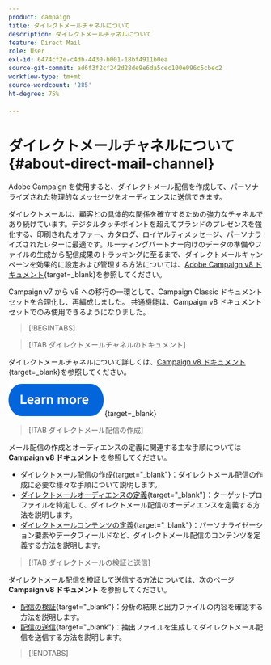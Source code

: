 ```yaml
---
product: campaign
title: ダイレクトメールチャネルについて
description: ダイレクトメールチャネルについて
feature: Direct Mail
role: User
exl-id: 6474cf2e-c4db-4430-b001-18bf4911b0ea
source-git-commit: ad6f3f2cf242d28de9e6da5cec100e096c5cbec2
workflow-type: tm+mt
source-wordcount: '285'
ht-degree: 75%

---
```



# ダイレクトメールチャネルについて{#about-direct-mail-channel}

Adobe Campaign を使用すると、ダイレクトメール配信を作成して、パーソナライズされた物理的なメッセージをオーディエンスに送信できます。

ダイレクトメールは、顧客との具体的な関係を確立するための強力なチャネルであり続けています。デジタルタッチポイントを超えてブランドのプレゼンスを強化する、印刷されたオファー、カタログ、ロイヤルティメッセージ、パーソナライズされたレターに最適です。ルーティングパートナー向けのデータの準備やファイルの生成から配信成果のトラッキングに至るまで、ダイレクトメールキャンペーンを効果的に設定および管理する方法については、[Adobe Campaign v8 ドキュメント](https://experienceleague.adobe.com/docs/campaign/campaign-v8/send/direct-mail.html?lang=ja){target=_blank}を参照してください。

Campaign v7 から v8 への移行の一環として、Campaign Classic ドキュメントセットを合理化し、再編成しました。 共通機能は、Campaign v8 ドキュメントセットでのみ使用できるようになりました。

>[!BEGINTABS]

>[!TAB ダイレクトメールチャネルのドキュメント]

ダイレクトメールチャネルについて詳しくは、[Campaign v8 ドキュメント](https://experienceleague.adobe.com/docs/campaign/campaign-v8/send/direct-mail.html?lang=ja){target=_blank}を参照してください。


[![画像](../../assets/do-not-localize/learn-more-button.svg)](https://experienceleague.adobe.com/docs/campaign/campaign-v8/send/direct-mail.html?lang=ja){target=_blank}


>[!TAB ダイレクトメール配信の作成]

メール配信の作成とオーディエンスの定義に関連する主な手順については **Campaign v8 ドキュメント** を参照してください。

* [ダイレクトメール配信の作成](https://experienceleague.adobe.com/docs/campaign/campaign-v8/send/direct-mail.html?lang=ja#creating-a-direct-mail-delivery){target="_blank"}：ダイレクトメール配信の作成に必要な様々な手順について説明します。
* [ダイレクトメールオーディエンスの定義](https://experienceleague.adobe.com/docs/campaign/campaign-v8/send/direct-mail.html?lang=ja#creating-a-direct-mail-delivery#defining-the-direct-mail-audience){target="_blank"}：ターゲットプロファイルを特定して、ダイレクトメール配信のオーディエンスを定義する方法を説明します。
* [ダイレクトメールコンテンツの定義](https://experienceleague.adobe.com/docs/campaign/campaign-v8/send/direct-mail.html?lang=ja#creating-a-direct-mail-delivery#defining-the-direct-mail-content){target="_blank"}：パーソナライゼーション要素やデータフィールドなど、ダイレクトメール配信のコンテンツを定義する方法を説明します。

>[!TAB ダイレクトメールの検証と送信]

ダイレクトメール配信を検証して送信する方法については、次のページ **Campaign v8 ドキュメント** を参照してください。

* [配信の検証](https://experienceleague.adobe.com/docs/campaign/campaign-v8/send/direct-mail.html#creating-a-direct-mail-delivery#validating){target="_blank"}：分析の結果と出力ファイルの内容を確認する方法を説明します。
* [配信の送信](https://experienceleague.adobe.com/docs/campaign/campaign-v8/send/direct-mail.html#creating-a-direct-mail-delivery#start-delivery){target="_blank"}：抽出ファイルを生成してダイレクトメール配信を送信する方法を説明します。



>[!ENDTABS]